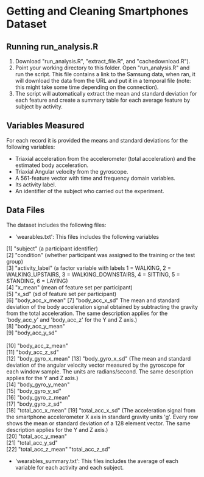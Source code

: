 # Getting and Cleaning Smartphones Dataset

## Running run_analysis.R
1. Download "run_analysis.R", "extract_file.R", and "cachedownload.R"). 
2. Point your working directory to this folder. Open "run_analysis.R" and run the script. This file contains a link to the Samsung data, when ran, it will download the data from the URL and put it in a temporal file (note: this might take some time depending on the connection). 
3. The script will automatically extract the mean and standard deviation for each feature and create a summary table for each average feature by subject by activity.

## Variables Measured
For each record it is provided the means and standard deviations for the following variables:

- Triaxial acceleration from the accelerometer (total acceleration) and the estimated body acceleration.
- Triaxial Angular velocity from the gyroscope. 
- A 561-feature vector with time and frequency domain variables. 
- Its activity label. 
- An identifier of the subject who carried out the experiment.

## Data Files
The dataset includes the following files:
- 'wearables.txt': This files includes the following variables

 [1] "subject" (a participant identifier) <br />
 [2] "condition" (whether participant was assigned to the training or the test group) <br />
 [3] "activity_label" (a factor variable with labels 1 = WALKING, 2 = WALKING_UPSTAIRS, 3 = WALKING_DOWNSTAIRS, 4 = SITTING, 5 = STANDING, 6 = LAYING) <br />
 [4] "x_mean" (mean of feature set per participant) <br />
 [5] "x_sd" (sd of feature set per participant)<br />
 [6] "body_acc_x_mean" [7] "body_acc_x_sd" The mean and standard deviation of the body acceleration signal obtained by subtracting the gravity from the total acceleration. The same description applies for the 'body_acc_y' and 'body_acc_z' for the Y and Z axis.) <br />
 [8] "body_acc_y_mean" <br />
 [9] "body_acc_y_sd" <br />  
[10] "body_acc_z_mean" <br />
[11] "body_acc_z_sd" <br />
[12] "body_gyro_x_mean" [13] "body_gyro_x_sd" (The mean and standard deviation of the angular velocity vector measured by the gyroscope for each window sample. The units are radians/second. The same description applies for the Y and Z axis.) <br />
[14] "body_gyro_y_mean" <br />
[15] "body_gyro_y_sd"  <br />
[16] "body_gyro_z_mean" <br />
[17] "body_gyro_z_sd" <br />
[18] "total_acc_x_mean" [19] "total_acc_x_sd" (The acceleration signal from the smartphone accelerometer X axis in standard gravity units 'g'. Every row shows the mean or standard deviation of a 128 element vector. The same description applies for the Y and Z axis.) <br />
[20] "total_acc_y_mean" <br />
[21] "total_acc_y_sd"  <br />
[22] "total_acc_z_mean" "total_acc_z_sd"  <br />

- 'wearables_summary.txt': This files includes the average of each variable for each activity and each subject.
